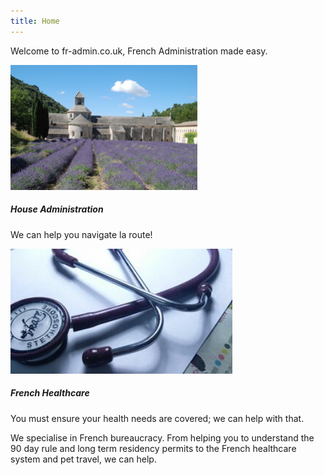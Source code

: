 ```yaml
---
title: Home
---
```

<section>
<p>
Welcome to fr-admin.co.uk, French Administration made easy.   
</p>
</section>
<div class="row">
<div class="col-12 col-sm-6">
<div class="card mx-auto mb-3">
<img class="card-img-top" style="object-fit:cover" src="res/house.jpg" alt="Picture of a house." height="200px">
<div class="card-body">
<h5 class="card-title">House Administration</h5>
<p class="card-text">We can help you navigate la route!</p>
</div>
</div>
</div>
<div class="col-12 col-sm-6">
<div class="card mx-auto mb-3">
<img class="card-img-top" style="object-fit:cover" src="res/medical.jpg" alt="Picture of a nurse." height="200px">
<div class="card-body">
<h5 class="card-title">French Healthcare</h5>
<p class="card-text">You must ensure your health needs are covered; we can help with that.</p>
</div>
</div>
</div>
</div>
<section>
<p>
We specialise in French bureaucracy. From helping you to understand the 90 day rule and long term residency permits to the
French healthcare system and pet travel, we can help.
</p>
</section>
